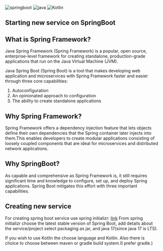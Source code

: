 ![springboot](https://user-images.githubusercontent.com/20155657/131171981-51609bcc-13a5-4108-a658-4687f8ddbdbe.png)
![java](https://user-images.githubusercontent.com/20155657/131172025-09154fcf-3160-4fb2-bb40-2fd2764ae43c.png)
![Kotlin](https://user-images.githubusercontent.com/20155657/131172745-686cd077-0a2d-4535-8e2f-8fa421008d4c.png)


## Starting new service on SpringBoot

## What is Spring Framework?

Java Spring Framework (Spring Framework) is a popular, open source, enterprise-level framework for creating standalone, production-grade applications that run on the Java Virtual Machine (JVM).

Java Spring Boot (Spring Boot) is a tool that makes developing web application and microservices with Spring Framework faster and easier through three core capabilities:
1. Autoconfiguration
2. An opinionated approach to configuration
3. The ability to create standalone applications

## Why Spring Framework?

Spring Framework offers a dependency injection feature that lets objects define their own dependencies that the Spring container later injects into them.This enables developers to create modular applications consisting of loosely coupled components that are ideal for microservices and distributed network applications.

## Why SpringBoot?

As capable and comprehensive as Spring Framework is, it still requires significant time and knowledge to configure, set up, and deploy Spring applications. Spring Boot mitigates this effort with three important capabilities.

## Creating new service

For creating spring boot service use spring initializr: [link](https://start.spring.io)
From spring initializr choose the latest stable version of Spring Boot, add details about the service/project select packaging as jar, and java 17(since java 17 is LTS).

If you wish to use Kotlin the choose language and Kotlin.
Also there is choice to choose between maven or gradle build system.(I prefer gradle.)